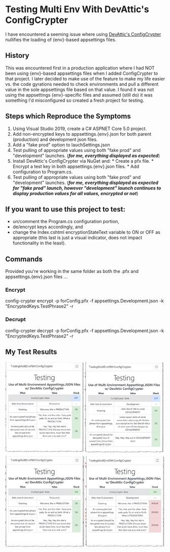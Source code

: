 # Testing Multi Env With DevAttic's ConfigCrypter

I have encountered a seeming issue where using [DevAttic's ConfigCrypter](https://github.com/devattic/ConfigCrypter) nullifies the loading of {env}-based appsettings files. 

## History

This was encountered first in a production application where I had NOT been using {env}-based appsettings files when I added ConfigCrypter to that project. I later decided to make use of the feature to make my life easier vs. the code gyrations needed to check environments and pull a different value in the sole appsettings file based on that value. I found it was not using the appsettings {env}-specific files and assumed (still do) it was something I'd misconfigured so created a fresh project for testing.
 
## Steps which Reproduce the Symptoms

  1. Using Visual Studio 2019, create a C# ASPNET Core 5.0 project.
  2. Add non-encrypted keys to appsettings.{env}.json for both parent (production) and development json files.
  3. Add a "fake prod" option to lauchSettings.json
  4. Test pulling of appropriate values using both "fake prod" and "development" launches. (__*for me, everything displayed as expected*__)
  5. Install DevAttic's ConfigCrypter via NuGet and:
    * Create a pfx file.
    * Encrypt a test key in both appsettings.{env}.json files.
    * Add configuration to Program.cs.
  6. Test pulling of appropriate values using both "fake prod" and "development" launches. (__*for me, everything displayed as expected for "fake prod" launch, however "development" launch continues to display production values for all values, encrypted or not*__)

## If you want to use this project to test:
   * un/comment the Program.cs configuration portion, 
   * de/encrypt keys accordingly, and 
   * change the Index.cshtml encryptionStateText variable to ON or OFF as appropriate (this last is just a visual indicator, does not impact functionality in the least).

## Commands

 Provided you're working in the same folder as both the .pfx and appsettings.{env}.json files ... 
 
### Encrypt

config-crypter encrypt -p forConfig.pfx -f appsettings.Development.json -k "EncryptedKeys.TestPhrase2" -r

### Decrupt

config-crypter decrypt -p forConfig.pfx -f appsettings.Development.json -k "EncryptedKeys.TestPhrase2" -r

## My Test Results
![Test Results](/VS_C%23_CORE5/wwwroot/assets/images/example.png?raw=true)